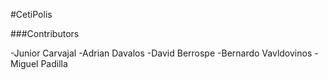 #CetiPolis

###Contributors

-Junior Carvajal
-Adrian Davalos
-David Berrospe
-Bernardo Vavldovinos
-Miguel Padilla

